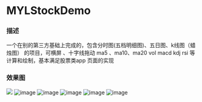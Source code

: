 # MYLStockDemo
### 描述 
一个在别的第三方基础上完成的，包含分时图(五档明细图)、五日图、k线图（蜡烛图） 的项目，可横屏 、十字线拖动 ma5 、ma10、ma20 vol macd kdj rsi 等计算和绘制，基本满足股票类app 页面的实现
### 效果图

![](https://github.com/myl9361/MYLStockDemo/blob/master/image/gifff.gif)
![image](https://github.com/myl9361/MYLStockDemo/blob/master/image/IMG_1874.PNG)
![image](https://github.com/myl9361/MYLStockDemo/blob/master/image/IMG_1850.PNG)
![image](https://github.com/myl9361/MYLStockDemo/blob/master/image/IMG_1851.PNG)
![image](https://github.com/myl9361/MYLStockDemo/blob/master/image/IMG_1876.PNG)
![image](https://github.com/myl9361/MYLStockDemo/blob/master/image/IMG_1853.PNG)
